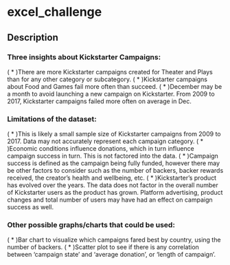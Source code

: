 # excel_challenge

## Description

### Three insights about Kickstarter Campaigns:
 ( * )There are more Kickstarter campaigns created for Theater and Plays than for any other category or subcategory.
 ( * )Kickstarter campaigns about Food and Games fail more often than succeed. 
 ( * )December may be a month to avoid launching a new campaign on Kickstarter. From 2009 to 2017, Kickstarter campaigns failed more often on average in Dec. 

### Limitations of the dataset:
 ( * )This is likely a small sample size of Kickstarter campaigns from 2009 to 2017. Data may not accurately represent each campaign category. 
 ( * )Economic conditions influence donations, which in turn influence campaign success in turn. This is not factored into the data.
 ( * )Campaign success is defined as the campaign being fully funded, however there may be other factors to consider such as the number of backers, backer rewards received, the creator’s health and wellbeing, etc.
 ( * )Kickstarter’s product has evolved over the years. The data does not factor in the overall number of Kickstarter users as the product has grown. Platform advertising, product changes and total number of users may have had an effect on campaign success as well. 

### Other possible graphs/charts that could be used:
 ( * )Bar chart to visualize which campaigns fared best by country, using the number of backers.
 ( * )Scatter plot to see if there is any correlation between ‘campaign state’ and ‘average donation’, or ‘length of campaign’.
